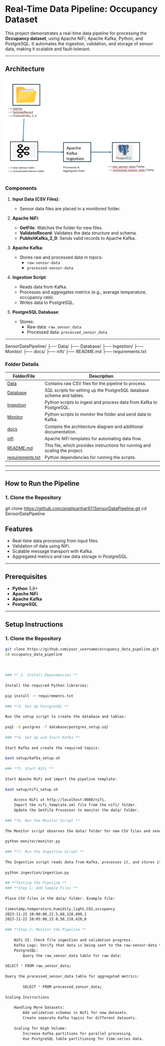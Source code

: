 # Real-Time Data Pipeline: Occupancy Dataset

This project demonstrates a real-time data pipeline for processing the **Occupancy dataset**, using Apache NiFi, Apache Kafka, Python, and PostgreSQL. It automates the ingestion, validation, and storage of sensor data, making it scalable and fault-tolerant.

---

## **Architecture**

![Architecture Diagram](docs/architecture.png)

### **Components**
1. **Input Data (CSV Files)**:
   - Sensor data files are placed in a monitored folder.

2. **Apache NiFi**:
   - **GetFile**: Watches the folder for new files.
   - **ValidateRecord**: Validates the data structure and schema.
   - **PublishKafka_2_0**: Sends valid records to Apache Kafka.

3. **Apache Kafka**:
   - Stores raw and processed data in topics:
     - `raw-sensor-data`
     - `processed-sensor-data`

4. **Ingestion Script**:
   - Reads data from Kafka.
   - Processes and aggregates metrics (e.g., average temperature, occupancy rate).
   - Writes data to PostgreSQL.

5. **PostgreSQL Database**:
   - Stores:
     - Raw data: `raw_sensor_data`
     - Processed data: `processed_sensor_data`
    
     

---
SensorDataPipeline/
├── Data/
├── Database/
├── Ingestion/
├── Monitor/
├── docs/
├── nifi/
├── README.md
├── requirements.txt



### **Folder Details**

| **Folder/File**         | **Description**                                                                                 |
|--------------------------|-------------------------------------------------------------------------------------------------|
| [Data](./Data/)          | Contains raw CSV files for the pipeline to process.                                            |
| [Database](./Database/)  | SQL scripts for setting up the PostgreSQL database schema and tables.                          |
| [Ingestion](./Ingestion/)| Python scripts to ingest and process data from Kafka to PostgreSQL.                            |
| [Monitor](./Monitor/)    | Python scripts to monitor the folder and send data to Kafka.                                   |
| [docs](./docs/)          | Contains the architecture diagram and additional documentation.                                |
| [nifi](./nifi/)          | Apache NiFi templates for automating data flow.                                                |
| [README.md](./README.md) | This file, which provides instructions for running and scaling the project.                    |
| [requirements.txt](./requirements.txt)| Python dependencies for running the scripts.                                     |

---



---

## **How to Run the Pipeline**

### **1. Clone the Repository**

git clone https://github.com/anjaliparihar97/SensorDataPipeline.git
cd SensorDataPipeline


## **Features**
- Real-time data processing from input files.
- Validation of data using NiFi.
- Scalable message transport with Kafka.
- Aggregated metrics and raw data storage in PostgreSQL.

---

## **Prerequisites**
- **Python** 3.8+
- **Apache NiFi**
- **Apache Kafka**
- **PostgreSQL**

---

## **Setup Instructions**

### **1. Clone the Repository**
```bash
git clone https://github.com/your_username/occupancy_data_pipeline.git
cd occupancy_data_pipeline



### ** 2. Install Dependencies **

Install the required Python libraries:

pip install -r requirements.txt

### **3. Set Up PostgreSQL **

Run the setup script to create the database and tables:

psql -U postgres -f database/postgres_setup.sql

### **4. Set Up and Start Kafka **

Start Kafka and create the required topics:

bash setup/kafka_setup.sh

### **5. Start NiFi **

Start Apache NiFi and import the pipeline template:

bash setup/nifi_setup.sh

    Access NiFi at http://localhost:8080/nifi.
    Import the nifi_template.xml file from the nifi/ folder.
    Update the GetFile Processor to monitor the data/ folder.

### **6. Run the Monitor Script **

The Monitor script observes the data/ folder for new CSV files and sends them to Kafka.

python monitor/monitor.py

### **7. Run the Ingestion Script **

The Ingestion script reads data from Kafka, processes it, and stores it in PostgreSQL:

python ingestion/ingestion.py

## **Testing the Pipeline **
### **Step 1: Add Sample Files **

Place CSV files in the data/ folder. Example file:

timestamp,temperature,humidity,light,CO2,occupancy
2023-11-22 10:00:00,22.5,60,120,400,1
2023-11-22 10:05:00,23.0,58,110,420,0

### **Step 2: Monitor the Pipeline **

    NiFi UI: Check file ingestion and validation progress.
    Kafka Logs: Verify that data is being sent to the raw-sensor-data topic.
    PostgreSQL:
        Query the raw_sensor_data table for raw data:

SELECT * FROM raw_sensor_data;

Query the processed_sensor_data table for aggregated metrics:

        SELECT * FROM processed_sensor_data;

Scaling Instructions

    Handling More Datasets:
        Add validation schemas in NiFi for new datasets.
        Create separate Kafka topics for different datasets.

    Scaling for High Volume:
        Increase Kafka partitions for parallel processing.
        Use PostgreSQL table partitioning for time-series data.
